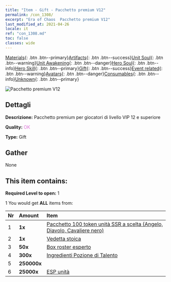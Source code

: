 ```yaml
---
title: "Item - Gift - Pacchetto premium V12"
permalink: /con_1308/
excerpt: "Era of Chaos  Pacchetto premium V12"
last_modified_at: 2021-04-26
locale: it
ref: "con_1308.md"
toc: false
classes: wide
---
```

 [Materials](/ItemsIT/){: .btn .btn--primary}[Artifacts](/ItemsIT/Artifacts/){: .btn .btn--success}[Unit Soul](/ItemsIT/UnitSoul/){: .btn .btn--warning}[Unit Awakening](/ItemsIT/UnitAwakening/){: .btn .btn--danger}[Hero Soul](/ItemsIT/HeroSoul/){: .btn .btn--info}[Hero Skill](/ItemsIT/HeroSkill/){: .btn .btn--primary}[Gift](/ItemsIT/Gift/){: .btn .btn--success}[Event related](/ItemsIT/Events/){: .btn .btn--warning}[Avatars](/ItemsIT/Avatars/){: .btn .btn--danger}[Consumables](/ItemsIT/Consumables/){: .btn .btn--info}[Unknown](/ItemsIT/Unknown/){: .btn .btn--primary}

 ![Pacchetto premium V12](/images/t/i_905012.png)

## Dettagli
 **Descrizione:** Pacchetto premium per giocatori di livello VIP 12 e superiore

 **Quality:** <span style="color: #DA70D6">OK</span>

 **Type:** Gift

## Gather

  None

## This item contains:

 **Required Level to open:** 1

 1 You would get **ALL** items  from:

  | Nr | Amount |     Item    |
  |:---|:-------|:------------|
  | 1 |  **1x** | [Pacchetto 100 token unità SSR a scelta (Angelo, Diavolo, Cavaliere nero)](/ItemsIT/con_1321/) |  | 
  | 2 |  **1x** | [Vedetta stoica](/ItemsIT/art_133/) |  | 
  | 3 |  **50x** | [Box roster esperto](/ItemsIT/con_776/) |  | 
  | 4 |  **300x** | [Ingredienti Pozione di Talento](/ItemsIT/con_1120/) |  | 
  | 5 |  **250000x** | <i class="fas fa-coins"/> |  | 
  | 6 |  **25000x** | [ESP unità](/ItemsIT/con_902/) |  | 
